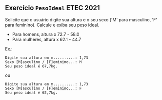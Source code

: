 ## Exercício `PesoIdeal` ETEC 2021

Solicite que o usuário digite sua altura e o seu sexo ('M' para masculino, 'F' para feminino). Calcule e exiba seu peso ideal.

- Para homens, altura x 72.7 - 58.0
- Para mulheres, altura x 62.1 - 44.7

Ex.:

```
Digite sua altura em m..........: 1,73
Sexo [M]asculino / [F]eminino...: M
Seu peso ideal é 67,7kg.
```
ou
```
Digite sua altura em m..........: 1,73
Sexo [M]asculino / [F]eminino...: F
Seu peso ideal é 62,7kg.
```